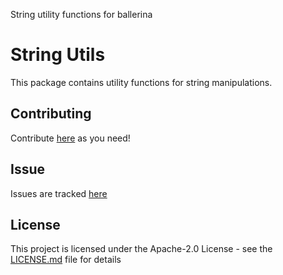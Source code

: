 String utility functions for ballerina

# String Utils

This package contains utility functions for string manipulations.

## Contributing

Contribute [here](https://github.com/hemikak/ballerina-string-utils/) as you need!

## Issue

Issues are tracked [here](https://github.com/hemikak/ballerina-string-utils/issues)

## License

This project is licensed under the Apache-2.0 License - see the [LICENSE.md](LICENSE) file for details
